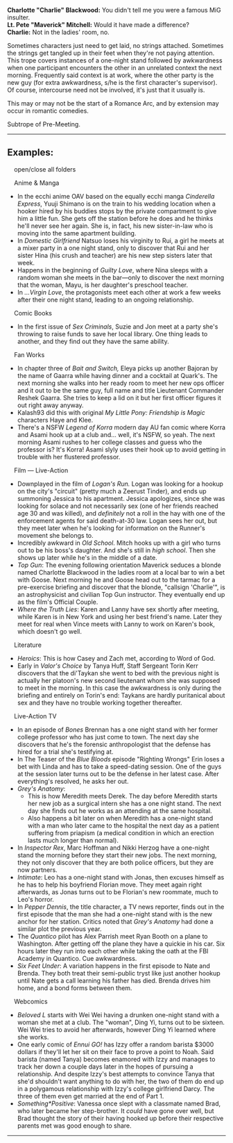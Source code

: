 **Charlotte "Charlie" Blackwood:** You didn't tell me you were a famous MiG insulter.  
**Lt. Pete "Maverick" Mitchell:** Would it have made a difference?  
**Charlie:** Not in the ladies' room, no.

Sometimes characters just need to get laid, no strings attached. Sometimes the strings get tangled up in their feet when they're not paying attention. This trope covers instances of a one-night stand followed by awkwardness when one participant encounters the other in an unrelated context the next morning. Frequently said context is at work, where the other party is the new guy (for extra awkwardness, s/he is the first character's supervisor). Of course, intercourse need not be involved, it's just that it usually is.

This may or may not be the start of a Romance Arc, and by extension may occur in romantic comedies.

Subtrope of Pre-Meeting.

___

## Examples:

    open/close all folders 

    Anime & Manga 

-   In the ecchi anime OAV based on the equally ecchi manga _Cinderella Express_, Yuuji Shimano is on the train to his wedding location when a hooker hired by his buddies stops by the private compartment to give him a little fun. She gets off the station before he does and he thinks he'll never see her again. She is, in fact, his new sister-in-law who is moving into the same apartment building.
-   In _Domestic Girlfriend_ Natsuo loses his virginity to Rui, a girl he meets at a mixer party in a one night stand, only to discover that Rui and her sister Hina (his crush and teacher) are his new step sisters later that week.
-   Happens in the beginning of _Guilty Love_, where Nina sleeps with a random woman she meets in the bar—only to discover the next morning that the woman, Mayu, is her daughter's preschool teacher.
-   In _...Virgin Love_, the protagonists meet each other at work a few weeks after their one night stand, leading to an ongoing relationship.

    Comic Books 

-   In the first issue of _Sex Criminals_, Suzie and Jon meet at a party she's throwing to raise funds to save her local library. One thing leads to another, and they find out they have the same ability.

    Fan Works 

-   In chapter three of _Bait and Switch,_ Eleya picks up another Bajoran by the name of Gaarra while having dinner and a cocktail at Quark's. The next morning she walks into her ready room to meet her new ops officer and it out to be the same guy, full name and title Lieutenant Commander Reshek Gaarra. She tries to keep a lid on it but her first officer figures it out right away anyway.
-   Kalash93 did this with original _My Little Pony: Friendship is Magic_ characters Haye and Klee.
-   There's a NSFW _Legend of Korra_ modern day AU fan comic where Korra and Asami hook up at a club and... well, it's NSFW, so yeah. The next morning Asami rushes to her college classes and guess who the professor is? It's Korra! Asami slyly uses their hook up to avoid getting in trouble with her flustered professor.

    Film — Live-Action 

-   Downplayed in the film of _Logan's Run._ Logan was looking for a hookup on the city's "circuit" (pretty much a Zeerust Tinder), and ends up summoning Jessica to his apartment. Jessica apologizes, since she was looking for solace and not necessarily sex (one of her friends reached age 30 and was killed), and _definitely_ not a roll in the hay with one of the enforcement agents for said death-at-30 law. Logan sees her out, but they meet later when he's looking for information on the Runner's movement she belongs to.
-   Incredibly awkward in _Old School_. Mitch hooks up with a girl who turns out to be his boss's daughter. And she's still in _high school_. Then she shows up later while he's in the middle of a date.
-   _Top Gun_: The evening following orientation Maverick seduces a blonde named Charlotte Blackwood in the ladies room at a local bar to win a bet with Goose. Next morning he and Goose head out to the tarmac for a pre-exercise briefing and discover that the blonde, "callsign 'Charlie'", is an astrophysicist and civilian Top Gun instructor. They eventually end up as the film's Official Couple.
-   _Where the Truth Lies_: Karen and Lanny have sex shortly after meeting, while Karen is in New York and using her best friend's name. Later they meet for real when Vince meets with Lanny to work on Karen's book, which doesn't go well.

    Literature 

-   _Heroics_: This is how Casey and Zach met, according to Word of God.
-   Early in _Valor's Choice_ by Tanya Huff, Staff Sergeant Torin Kerr discovers that the di'Taykan she went to bed with the previous night is actually her platoon's new second lieutenant whom she was supposed to meet in the morning. In this case the awkwardness is only during the briefing and entirely on Torin's end: Taykans are hardly puritanical about sex and they have no trouble working together thereafter.

    Live-Action TV 

-   In an episode of _Bones_ Brennan has a one night stand with her former college professor who has just come to town. The next day she discovers that he's the forensic anthropologist that the defense has hired for a trial she's testifying at.
-   In The Teaser of the _Blue Bloods_ episode "Righting Wrongs" Erin loses a bet with Linda and has to take a speed-dating session. One of the guys at the session later turns out to be the defense in her latest case. After everything's resolved, he asks her out.
-   _Grey's Anatomy_:
    -   This is how Meredith meets Derek. The day before Meredith starts her new job as a surgical intern she has a one night stand. The next day she finds out he works as an attending at the same hospital.
    -   Also happens a bit later on when Meredith has a one-night stand with a man who later came to the hospital the next day as a patient suffering from priapism (a medical condition in which an erection lasts much longer than normal).
-   In _Inspector Rex_, Marc Hoffman and Nikki Herzog have a one-night stand the morning before they start their new jobs. The next morning, they not only discover that they are both police officers, but they are now partners.
-   _Intimate_: Leo has a one-night stand with Jonas, then excuses himself as he has to help his boyfriend Florian move. They meet again right afterwards, as Jonas turns out to be Florian's new roommate, much to Leo's horror.
-   In _Pepper Dennis_, the title character, a TV news reporter, finds out in the first episode that the man she had a one-night stand with is the new anchor for her station. Critics noted that _Grey's Anatomy_ had done a similar plot the previous year.
-   The _Quantico_ pilot has Alex Parrish meet Ryan Booth on a plane to Washington. After getting off the plane they have a quickie in his car. Six hours later they run into each other while taking the oath at the FBI Academy in Quantico. Cue awkwardness.
-   _Six Feet Under_: A variation happens in the first episode to Nate and Brenda. They both treat their semi-public tryst like just another hookup until Nate gets a call learning his father has died. Brenda drives him home, and a bond forms between them.

    Webcomics 

-   _Beloved L_ starts with Wei Wei having a drunken one-night stand with a woman she met at a club. The "woman", Ding Yi, turns out to be sixteen. Wei Wei tries to avoid her afterwards, however Ding Yi learned where she works.
-   One early comic of _Ennui GO!_ has Izzy offer a random barista $3000 dollars if they'll let her sit on their face to prove a point to Noah. Said barista (named Tanya) becomes enamored with Izzy and manages to track her down a couple days later in the hopes of pursuing a relationship. And despite Izzy's best attempts to convince Tanya that she'd shouldn't want anything to do with her, the two of them do end up in a polygamous relationship with Izzy's college girlfriend Darcy. The three of them even get married at the end of Part 1.
-   _Something\*Positive_: Vanessa once slept with a classmate named Brad, who later became her step-brother. It _could_ have gone over well, but Brad thought the story of their having hooked up before their respective parents met was good enough to share.

___